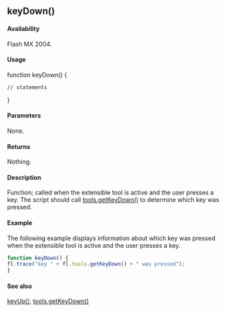 ## keyDown()

#### Availability

Flash MX 2004.

#### Usage

function keyDown() {

    // statements
}

#### Parameters

None.

#### Returns

Nothing.

#### Description

Function; called when the extensible tool is active and the user presses a key. The script should call
[tools.getKeyDown()](../Tools_object/tools4.md) to determine which key was pressed.

#### Example

The following example displays information about which key was pressed when the extensible tool is active and the user presses a key.

```javascript
function keyDown() {
fl.trace("key " + fl.tools.getKeyDown() + " was pressed");
}

```
#### See also

[keyUp()](../Top-Level_Functions_and_Methods/keyUp.md), [tools.getKeyDown()](../Tools_object/tools4.md)

<span id="keyUp()" class="anchor"></span>
